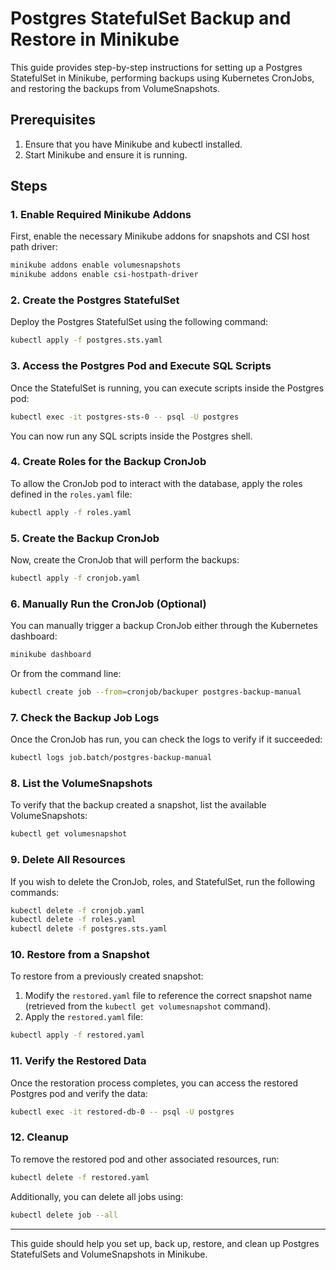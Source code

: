 # Postgres StatefulSet Backup and Restore in Minikube

This guide provides step-by-step instructions for setting up a Postgres StatefulSet in Minikube, performing backups using Kubernetes CronJobs, and restoring the backups from VolumeSnapshots.

## Prerequisites

1. Ensure that you have Minikube and kubectl installed.
2. Start Minikube and ensure it is running.

## Steps

### 1. Enable Required Minikube Addons

First, enable the necessary Minikube addons for snapshots and CSI host path driver:

```bash
minikube addons enable volumesnapshots
minikube addons enable csi-hostpath-driver
```

### 2. Create the Postgres StatefulSet

Deploy the Postgres StatefulSet using the following command:

```bash
kubectl apply -f postgres.sts.yaml
```

### 3. Access the Postgres Pod and Execute SQL Scripts

Once the StatefulSet is running, you can execute scripts inside the Postgres pod:

```bash
kubectl exec -it postgres-sts-0 -- psql -U postgres
```

You can now run any SQL scripts inside the Postgres shell.

### 4. Create Roles for the Backup CronJob

To allow the CronJob pod to interact with the database, apply the roles defined in the `roles.yaml` file:

```bash
kubectl apply -f roles.yaml
```

### 5. Create the Backup CronJob

Now, create the CronJob that will perform the backups:

```bash
kubectl apply -f cronjob.yaml
```

### 6. Manually Run the CronJob (Optional)

You can manually trigger a backup CronJob either through the Kubernetes dashboard:

```bash
minikube dashboard
```

Or from the command line:

```bash
kubectl create job --from=cronjob/backuper postgres-backup-manual
```

### 7. Check the Backup Job Logs

Once the CronJob has run, you can check the logs to verify if it succeeded:

```bash
kubectl logs job.batch/postgres-backup-manual
```

### 8. List the VolumeSnapshots

To verify that the backup created a snapshot, list the available VolumeSnapshots:

```bash
kubectl get volumesnapshot
```

### 9. Delete All Resources

If you wish to delete the CronJob, roles, and StatefulSet, run the following commands:

```bash
kubectl delete -f cronjob.yaml
kubectl delete -f roles.yaml
kubectl delete -f postgres.sts.yaml
```

### 10. Restore from a Snapshot

To restore from a previously created snapshot:

1. Modify the `restored.yaml` file to reference the correct snapshot name (retrieved from the `kubectl get volumesnapshot` command).
2. Apply the `restored.yaml` file:

```bash
kubectl apply -f restored.yaml
```

### 11. Verify the Restored Data

Once the restoration process completes, you can access the restored Postgres pod and verify the data:

```bash
kubectl exec -it restored-db-0 -- psql -U postgres
```

### 12. Cleanup

To remove the restored pod and other associated resources, run:

```bash
kubectl delete -f restored.yaml
```

Additionally, you can delete all jobs using:

```bash
kubectl delete job --all
```

---

This guide should help you set up, back up, restore, and clean up Postgres StatefulSets and VolumeSnapshots in Minikube.
